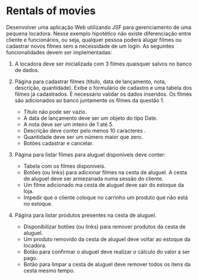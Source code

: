 # Rentals of movies

Desenvolver uma aplicação Web utilizando JSF para gerenciamento de uma pequena locadora. Nesse exemplo hipotético não existe diferenciação entre cliente e funcionários, ou seja, qualquer pessoa poderá alugar filmes ou cadastrar novos filmes sem a necessidade de um login. As seguintes funcionalidades devem ser implementadas:

1. A locadora deve ser inicializada com 3 filmes quaisquer salvos no banco de dados.


2. Página para cadastrar filmes (titulo, data de lançamento, nota, descrição, quantidade). Exibe o formulário de cadastro e uma tabela dos filmes já cadastrados. É necessário validar os dados inseridos. Os filmes são adicionados ao banco juntamente os filmes da questão 1.  
    * Título não pode ser vazio.
    * A data de lançamento deve ser um objeto do tipo Date.
    * A nota deve ser um inteiro de 1 até 5.
    * Descrição deve conter pelo menos 10 caracteres .
    * Quantidade deve ser um número maior que zero.
    * Botões cadastrar e cancelar.
    
    
3. Página para listar filmes para aluguel disponíveis deve conter:  
    * Tabela com os filmes disponíveis.
    * Botões (ou links) para adicionar filmes na cesta de aluguel. A cesta de aluguel deve ser armezanada numa sessão do cliente.
    * Um filme adicionado ma cesta de aluguel deve sair do estoque da loja.
    * Impedir que o cliente coloque no carrinho um produto que não está no estoque.
    
    
4. Página para listar produtos presentes na cesta de aluguel.
    * Disponibilizar botões (ou links) para remover produtos da cesta de aluguel.
    * Um produto removido da cesta de aluguel deve voltar ao estoque da locadora.
    * Botão para confirmar o aluguel deve realizar o cálculo do valor a ser pago.
    * Botão para limpar a cesta de aluguel deve remover todos os itens da cesta mesmo tempo.
